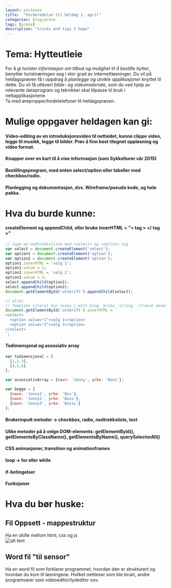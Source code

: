 ```yaml
---
layout: posteses
title:  "Forberedelse til heldag 1. april"
categories: blog/prove
tags: [prøve]
description: "tricks and tips I hope"
---
```


Tema: Hytteutleie
======

For å *gi turister informasjon om tilbud og mulighet til å bestille hytter*, benytter turistnæringen seg i stor grad  av internettløsninger. Du vil på heldagsprøven få i oppdrag å *planlegge og utvikle applikasjoner* knyttet til dette.
Du vil få utlevert *bilde- og videomateriale*, som du ved hjelp av relevante dataprogram og teknikker skal tilpasse til bruk i nettapplikasjonene.  
Ta med ørepropper/hodetelefoner til heldagsprøven.

Mulige oppgaver heldagen kan gi:
======

#### Video-editing av en introduksjonsvideo til nettsidet, kunne clippe video, legge til musikk, legge til bilder. Prøv å finn best tilegnet oppløsning og video format.

#### Knapper over en kart til å vise informasjon (som Sykkelturer vår 2015)

#### Bestillingsprogram, med enten select/option eller tabeller med checkbox/radio.

#### Planlegging og dokumentasjon, dvs. Wireframe/pseudo kode, og hele pakka.

Hva du burde kunne:
======

#### createElement og appendChild, eller bruke innerHTML = "< tag > </ tag >"
```javascript
// lage en nedtrekksliste med <select> og <option> tag
var select = document.createElement('select');
var option1 = document.createElement('option');
var option2 = document.createElement('option');
option1.innerHTML = 'valg 1';
option1.value = 1;
option2.innerHTML = 'valg 2';
option2.value = 2;
select.appendChild(option1);
select.appendChild(option2);
document.getElementById('utskrift').appendChild(select);

// eller
// Template literal kan leses i mitt blog, bruke `string` (fransk aksent tegn greie): ${variabel}
document.getElementById('utskrift').innerHTML = `
<select>
  <option value="1">valg 1</option>
  <option value="2">valg 2</option>
</select>
`;
```

#### Todimensjonal og assosiativ array
```javascript
var todimensjonal = [
  [1,2,3],
  [4,5,6]
];

var assosiativArray = {navn: 'Jonny', yrke: 'Boss'};

var begge = [
  {navn: 'Jonny1', yrke: 'Bos'},
  {navn: 'Jonny2', yrke: 'Boss'},
  {navn: 'Jonny3', yrke: 'Bosss'}
];
```

#### Brukerinputt metoder -> checkbox, radio, nedtrekksliste, text

#### Ulike metoder på å velge DOM-elements: getElementById(), getElementsByClassName(), getElementsByName(), querySelectorAll()

#### CSS animasjoner, transition og animationframes

#### loop -> for eller while

#### if-betingelser

#### Funksjoner

Hva du bør huske:
======

Fil Oppsett - mappestruktur
------
Ha en skille mellom html, css og js<br/>
![alt text](https://dl.dropboxusercontent.com/s/oai9q2bqjb5tni2/oppsett.PNG "yuh")

Word fil "til sensor"
------
Ha en word fil som forklarer programmet, hvordan den er strukturert og hvordan du kom til løsningene. Hvilket nettleser som ble brukt, andre programvarer som videoeditor/lydeditor osv.
